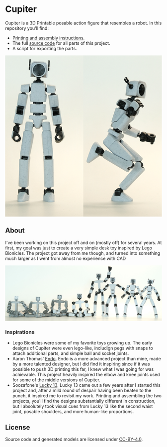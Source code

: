 # Cupiter

Cupiter is a 3D Printable posable action figure that resembles a robot. In this repository you'll find:
* [Printing and assembly instructions](instructions/README.md).
* The full [source code](src/README.md) for all parts of this project.
* A script for exporting the parts.

![](images/main_image.png)

## About

I've been working on this project off and on (mostly off) for several years. At first, my goal was just to create a very simple desk toy inspired by Lego Bionicles. The project got away from me though, and turned into something much larger as I went from almost no experience with CAD

![](images/progress.png)

### Inspirations

* Lego Bionicles were some of my favorite toys growing up. The early designs of Cupiter were even lego-like, includign pegs with snaps to attach additional parts, and simple ball and socket joints.
* Aaron Thomas' [Endo](https://www.toyforge.in/products/endo-the-skeleton). Endo is a more advanced project than mine, made by a more talented designer, but I did find it inspiring since if it was possible to push 3D printing this far, I knew what I was going for was achievable. This project heavily inspired the elbow and knee joints used for some of the middle versions of Cupiter.
* Soozafone's [Lucky 13](https://www.printables.com/model/148367-lucky-13-printable-jointed-figure). Lucky 13 came out a few years after I started this project and, after a mild round of despair having been beaten to the punch, it inspired me to revisit my work. Printing and assembling the two projects, you'll find the designs substantially different in construction, but I absolutely took visual cues from Lucky 13 like the second waist joint, posable shoulders, and more human-like proportions.

## License
Source code and generated models are licensed under [CC-BY-4.0](https://creativecommons.org/licenses/by/4.0/).
